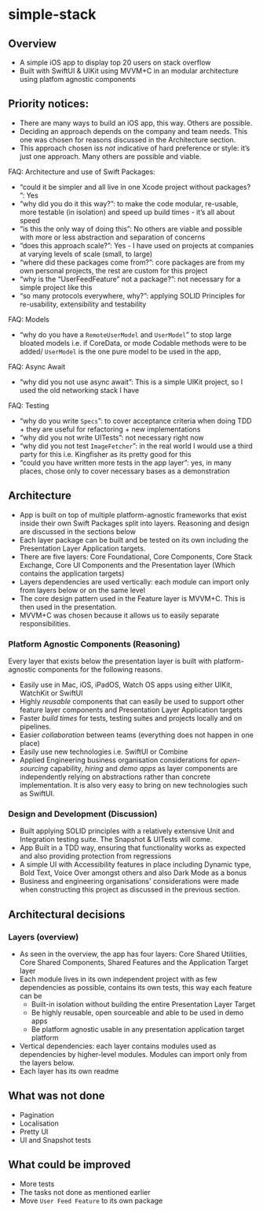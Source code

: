# simple-stack

## Overview 
* A simple iOS app to display top 20 users on stack overflow
* Built with SwiftUI & UIKit using MVVM+C in an modular architecture using platfom agnostic components

## Priority notices: 
* There are many ways to build an iOS app, this way. Others are possible. 
* Deciding an approach depends on the company and team needs. This one was chosen for reasons discussed in the Architecture section.
* This approach chosen iss *not* indicative of hard preference or style: it’s just one approach. Many others are possible and viable. 

FAQ: Architecture and use of Swift Packages: 
* “could it be simpler and all live in one Xcode project without packages? ”: Yes
* “why did you do it this way?”: to make the code modular, re-usable, more testable (in isolation) and speed up build times - it’s all about speed 
* “is this the only way of doing this”: No others are viable and possible with more or less abstraction and separation of concerns  
* “does this approach scale?”: Yes - I have used on projects at companies at varying levels of scale (small, to large)
* “where did these packages come from?”: core packages are from my own personal projects, the rest are custom for this project
* “why is the “UserFeedFeature” not a package?”:  not necessary for a simple project like this
* “so many protocols everywhere, why?”: applying SOLID Principles for re-usability, extensibility and testability 

FAQ: Models
* “why do you have a `RemoteUserModel` and `UserModel`” to stop large bloated models i.e. if CoreData, or mode Codable methods were to be added/ `UserModel` is the one pure model to be used in the app,

FAQ: Async Await
* “why did you not use async await”: This is a simple UIKit project, so I used the old networking stack I have

FAQ: Testing 
* “why do you write `Specs`”: to cover acceptance criteria when doing TDD + they are useful for refactoring + new implementations 
* “why did you not write UITests”: not necessary right now
* “why did you not test `ImageFetcher`”: in the real world I would use a third party for this i.e. Kingfisher as its pretty good for this 
* “could you have written more tests in the app layer”: yes, in many places, chose only to cover necessary bases as a demonstration

 ## Architecture 
* App is built on top of multiple platform-agnostic frameworks that exist inside their own Swift Packages split into layers. Reasoning and design are discussed in the sections below
* Each layer package can be built and be tested on its own including the Presentation Layer Application targets.
* There are five layers: Core Foundational, Core Components, Core Stack Exchange, Core UI Components and the Presentation layer (Which contains the application targets)
* Layers dependencies are used vertically: each module can import only from layers below or on the same level
* The core design pattern used in the Feature layer is MVVM+C. This is then used in the presentation. 
* MVVM+C was chosen because it allows us to easily separate responsibilities.

### Platform Agnostic Components (Reasoning)
Every layer that exists below the presentation layer is built with platform-agnostic components for the following reasons.
* Easily use in Mac, iOS, iPadOS, Watch OS apps using either UIKit, WatchKit or SwiftUI
* Highly *reusable* components that can easily be used to support other feature layer components and Presentation Layer Application targets
* Faster *build times* for tests, testing suites and projects locally and on pipelines. 
* Easier *collaboration* between teams (everything does not happen in one place)
* Easily use new technologies i.e. SwiftUI or Combine
* Applied Engineering business organisation considerations for *open-sourcing* capability, *hiring* and *demo apps* as layer components are independently relying on abstractions rather than concrete implementation. It is also very easy to bring on new technologies such as SwiftUI.

### Design and Development (Discussion) 
* Built applying SOLID principles with a relatively extensive Unit and Integration testing suite. The Snapshot & UITests will come.
* App Built in a TDD way, ensuring that functionality works as expected and also providing protection from regressions 
* A simple UI with Accessibility features in place including Dynamic type, Bold Text, Voice Over amongst others and also Dark Mode as a bonus
* Business and engineering organisations' considerations were made when constructing this project as discussed in the previous section.

## Architectural decisions 

### Layers (overview)
* As seen in the overview, the app has four layers: Core Shared Utilities, Core Shared Components, Shared Features and the Application Target layer
* Each module lives in its own independent project with as few dependencies as possible, contains its own tests, this way each feature can be
  *  Built-in isolation without building the entire Presentation Layer Target 
  *  Be highly reusable, open sourceable and able to be used in demo apps
  *  Be platform agnostic usable in any presentation application target platform
* Vertical dependencies: each layer contains modules used as dependencies by higher-level modules. Modules can import only from the layers below. 
* Each layer has its own readme

## What was not done
* Pagination
* Localisation 
* Pretty UI
* UI and Snapshot tests 

## What could be improved
* More tests
* The tasks not done as mentioned earlier
* Move `User Feed Feature` to its own package
